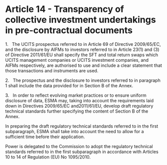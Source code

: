 # Article 14 - Transparency of collective investment undertakings in pre-contractual documents


1.   The UCITS prospectus referred to in Article 69 of Directive 2009/65/EC, and the disclosure by AIFMs to investors referred to in Article 23(1) and (3) of Directive 2011/61/EU shall specify the SFT and total return swaps which UCITS management companies or UCITS investment companies, and AIFMs respectively, are authorised to use and include a clear statement that those transactions and instruments are used.

2.   The prospectus and the disclosure to investors referred to in paragraph 1 shall include the data provided for in Section B of the Annex.

3.   In order to reflect evolving market practices or to ensure uniform disclosure of data, ESMA may, taking into account the requirements laid down in Directives 2009/65/EC and2011/61/EU, develop draft regulatory technical standards further specifying the content of Section B of the Annex.

In preparing the draft regulatory technical standards referred to in the first subparagraph, ESMA shall take into account the need to allow for a sufficient time before their application.

Power is delegated to the Commission to adopt the regulatory technical standards referred to in the first subparagraph in accordance with Articles 10 to 14 of Regulation (EU) No 1095/2010.
